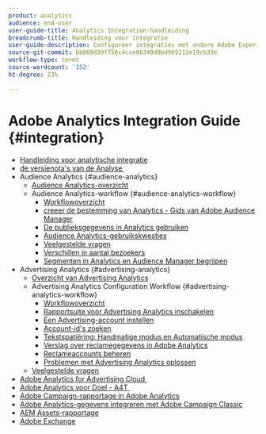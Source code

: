 ```yaml
---
product: analytics
audience: end-user
user-guide-title: Analytics Integration-handleiding
breadcrumb-title: Handleiding voor integratie
user-guide-description: Configureer integraties met andere Adobe Experience Cloud-oplossingen, zoals Audience Manager en Advertising Cloud.
source-git-commit: bb068d39f756c4cce06349d0bd969212e19cb33e
workflow-type: tm+mt
source-wordcount: '152'
ht-degree: 23%

---
```



# Adobe Analytics Integration Guide {#integration}

+ [Handleiding voor analytische integratie](home.md)
+ [&#x200B; de versienota&#39;s van de Analyse &#x200B;](https://experienceleague.adobe.com/nl/docs/analytics/release-notes/latest)
+ Audience Analytics {#audience-analytics}
   + [Audience Analytics-overzicht](c-audience-analytics/mc-audiences-aam.md)
   + Audience Analytics-workflow {#audience-analytics-workflow}
      + [Workflowoverzicht](c-audience-analytics/c-workflow/audiences-workflow.md)
      + [&#x200B; creeer de bestemming van Analytics - Gids van Adobe Audience Manager &#x200B;](https://experienceleague.adobe.com/docs/audience-manager/user-guide/features/destinations/experience-cloud-destinations/create-analytics-destination.html?lang=nl-NL)
      + [De publieksgegevens in Analytics gebruiken](c-audience-analytics/c-workflow/use-audience-data-analytics.md)
      + [Audience Analytics-gebruikskwesties](c-audience-analytics/aam-audience-use-cases.md)
      + [Veelgestelde vragen](c-audience-analytics/mc-audiences-faqs.md)
      + [Verschillen in aantal bezoekers](c-audience-analytics/visitor-count-reconciliation.md)
      + [Segmenten in Analytics en Audience Manager begrijpen](c-audience-analytics/aam-analytics-segments.md)
+ Advertising Analytics {#advertising-analytics}
   + [Overzicht van Advertising Analytics](c-advertising-analytics/overview.md)
   + Advertising Analytics Configuration Workflow {#advertising-analytics-workflow}
      + [Workflowoverzicht](c-advertising-analytics/c-adanalytics-workflow/aa-workflow.md)
      + [Rapportsuite voor Advertising Analytics inschakelen](c-advertising-analytics/c-adanalytics-workflow/aa-provision-rs.md)
      + [Een Advertising-account instellen](c-advertising-analytics/c-adanalytics-workflow/aa-create-ad-account.md)
      + [Account-id&#39;s zoeken](c-advertising-analytics/c-adanalytics-workflow/aa-locate-account-id.md)
      + [Tekstspatiëring: Handmatige modus en Automatische modus](c-advertising-analytics/c-adanalytics-workflow/aa-manual-vs-automatic-tracking.md)
      + [Verslag over reclamegegevens in Adobe Analytics](c-advertising-analytics/c-adanalytics-workflow/aa-report-ad-data-an.md)
      + [Reclameaccounts beheren](c-advertising-analytics/c-adanalytics-workflow/aa-manage-ad-accounts.md)
      + [Problemen met Advertising Analytics oplossen](c-advertising-analytics/c-adanalytics-workflow/aa-troubleshooting.md)
   + [Veelgestelde vragen](c-advertising-analytics/aa-faq.md)
+ [&#x200B; Adobe Analytics for Advertising Cloud &#x200B;](https://experienceleague.adobe.com/docs/advertising-cloud/integrations/analytics/overview.html?lang=nl-NL)
+ [&#x200B; Adobe Analytics voor Doel - A4T &#x200B;](https://experienceleague.adobe.com/docs/target/using/integrate/a4t/a4t.html?lang=nl-NL)
+ [Adobe Campaign-rapportage in Adobe Analytics](adobe-campaign.md)
+ [Adobe Analytics-gegevens integreren met Adobe Campaign Classic](analytics-to-campaign-classic.md)
+ [AEM Assets-rapportage](aem-assets-reporting.md)
+ [Adobe Exchange](https://exchange.adobe.com)
